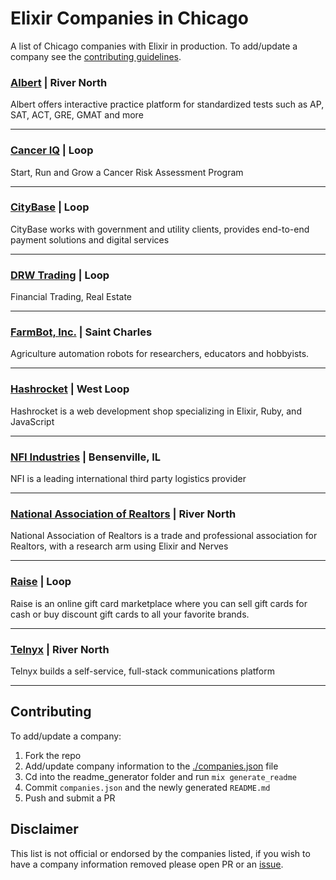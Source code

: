 # Elixir Companies in Chicago
A list of Chicago companies with Elixir in production. To add/update a company
see the [contributing guidelines](#contributing).



### [Albert](https://www.albert.io/) | River North
Albert offers interactive practice platform for standardized tests such as AP, SAT, ACT, GRE, GMAT and more

---

### [Cancer IQ](https://www.canceriq.com/) | Loop
Start, Run and Grow a Cancer Risk Assessment Program

---

### [CityBase](https://thecitybase.com/) | Loop
CityBase works with government and utility clients, provides end-to-end payment solutions and digital services

---

### [DRW Trading](https://drw.com/) | Loop
Financial Trading, Real Estate

---

### [FarmBot, Inc.](https://www.farm.bot) | Saint Charles
Agriculture automation robots for researchers, educators and hobbyists.

---

### [Hashrocket](https://hashrocket.com/elixir) | West Loop
Hashrocket is a web development shop specializing in Elixir, Ruby, and JavaScript

---

### [NFI Industries](https://nfiindustries.com/) | Bensenville, IL
NFI is a leading international third party logistics provider

---

### [National Association of Realtors](https://www.nar.realtor/) | River North
National Association of Realtors is a trade and professional association for Realtors, with a research arm using Elixir and Nerves

---

### [Raise](https://www.raise.com/) | Loop
Raise is an online gift card marketplace where you can sell gift cards for cash or buy discount gift cards to all your favorite brands.

---

### [Telnyx](https://telnyx.com) | River North
Telnyx builds a self-service, full-stack communications platform

---



## Contributing

To add/update a company:
1. Fork the repo
2. Add/update company information to the [./companies.json](companies.json) file
3. Cd into the readme_generator folder and run `mix generate_readme`
4. Commit `companies.json` and the newly generated `README.md`
5. Push and submit a PR

## Disclaimer

This list is not official or endorsed by the companies listed, if you wish to
have a company information removed please open PR or an
[issue](https://github.com/ChicagoElixir/elixir-companies-in-chicago/issues).
